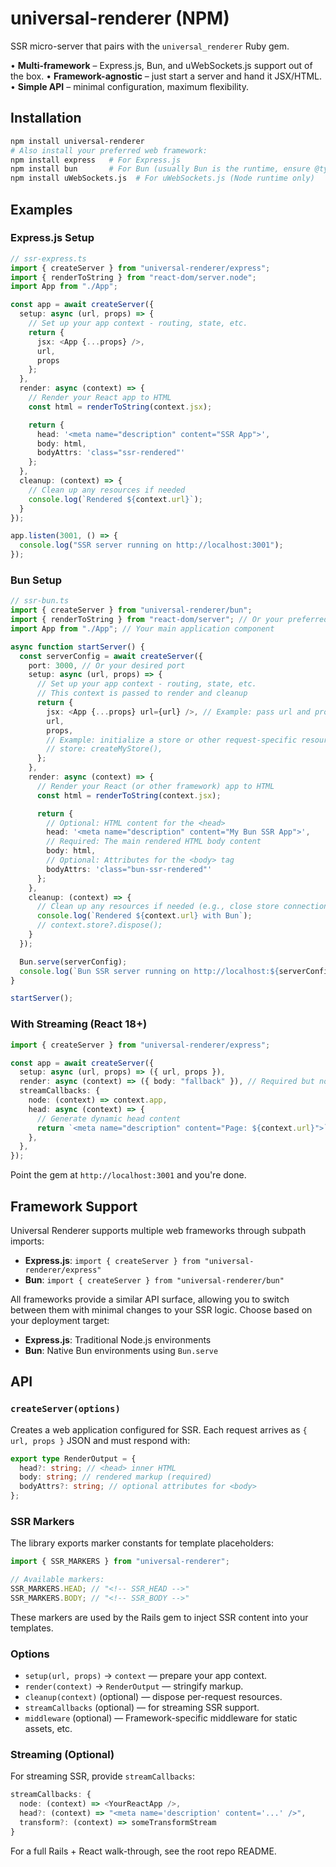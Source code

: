 # universal-renderer (NPM)

SSR micro-server that pairs with the `universal_renderer` Ruby gem.

• **Multi-framework** – Express.js, Bun, and uWebSockets.js support out of the box.
• **Framework-agnostic** – just start a server and hand it JSX/HTML.
• **Simple API** – minimal configuration, maximum flexibility.

## Installation

```bash
npm install universal-renderer
# Also install your preferred web framework:
npm install express   # For Express.js
npm install bun       # For Bun (usually Bun is the runtime, ensure @types/bun for TS)
npm install uWebSockets.js  # For uWebSockets.js (Node runtime only)
```

## Examples

### Express.js Setup

```ts
// ssr-express.ts
import { createServer } from "universal-renderer/express";
import { renderToString } from "react-dom/server.node";
import App from "./App";

const app = await createServer({
  setup: async (url, props) => {
    // Set up your app context - routing, state, etc.
    return {
      jsx: <App {...props} />,
      url,
      props
    };
  },
  render: async (context) => {
    // Render your React app to HTML
    const html = renderToString(context.jsx);

    return {
      head: '<meta name="description" content="SSR App">',
      body: html,
      bodyAttrs: 'class="ssr-rendered"'
    };
  },
  cleanup: (context) => {
    // Clean up any resources if needed
    console.log(`Rendered ${context.url}`);
  }
});

app.listen(3001, () => {
  console.log("SSR server running on http://localhost:3001");
});
```

### Bun Setup

```ts
// ssr-bun.ts
import { createServer } from "universal-renderer/bun";
import { renderToString } from "react-dom/server"; // Or your preferred renderer
import App from "./App"; // Your main application component

async function startServer() {
  const serverConfig = await createServer({
    port: 3000, // Or your desired port
    setup: async (url, props) => {
      // Set up your app context - routing, state, etc.
      // This context is passed to render and cleanup
      return {
        jsx: <App {...props} url={url} />, // Example: pass url and props to your App
        url,
        props,
        // Example: initialize a store or other request-specific resources
        // store: createMyStore(),
      };
    },
    render: async (context) => {
      // Render your React (or other framework) app to HTML
      const html = renderToString(context.jsx);

      return {
        // Optional: HTML content for the <head>
        head: '<meta name="description" content="My Bun SSR App">',
        // Required: The main rendered HTML body content
        body: html,
        // Optional: Attributes for the <body> tag
        bodyAttrs: 'class="bun-ssr-rendered"'
      };
    },
    cleanup: (context) => {
      // Clean up any resources if needed (e.g., close store connections)
      console.log(`Rendered ${context.url} with Bun`);
      // context.store?.dispose();
    }
  });

  Bun.serve(serverConfig);
  console.log(`Bun SSR server running on http://localhost:${serverConfig.port}`);
}

startServer();
```

### With Streaming (React 18+)

```ts
import { createServer } from "universal-renderer/express";

const app = await createServer({
  setup: async (url, props) => ({ url, props }),
  render: async (context) => ({ body: "fallback" }), // Required but not used for streaming
  streamCallbacks: {
    node: (context) => context.app,
    head: async (context) => {
      // Generate dynamic head content
      return `<meta name="description" content="Page: ${context.url}">`;
    },
  },
});
```

Point the gem at `http://localhost:3001` and you're done.

## Framework Support

Universal Renderer supports multiple web frameworks through subpath imports:

- **Express.js**: `import { createServer } from "universal-renderer/express"`
- **Bun**: `import { createServer } from "universal-renderer/bun"`

All frameworks provide a similar API surface, allowing you to switch between them with minimal changes to your SSR logic. Choose based on your deployment target:

- **Express.js**: Traditional Node.js environments
- **Bun**: Native Bun environments using `Bun.serve`

## API

### `createServer(options)`

Creates a web application configured for SSR. Each request arrives as `{ url, props }` JSON and must respond with:

```ts
export type RenderOutput = {
  head?: string; // <head> inner HTML
  body: string; // rendered markup (required)
  bodyAttrs?: string; // optional attributes for <body>
};
```

### SSR Markers

The library exports marker constants for template placeholders:

```ts
import { SSR_MARKERS } from "universal-renderer";

// Available markers:
SSR_MARKERS.HEAD; // "<!-- SSR_HEAD -->"
SSR_MARKERS.BODY; // "<!-- SSR_BODY -->"
```

These markers are used by the Rails gem to inject SSR content into your templates.

### Options

- `setup(url, props)` → `context` &mdash; prepare your app context.
- `render(context)` → `RenderOutput` &mdash; stringify markup.
- `cleanup(context)` (optional) &mdash; dispose per-request resources.
- `streamCallbacks` (optional) &mdash; for streaming SSR support.
- `middleware` (optional) &mdash; Framework-specific middleware for static assets, etc.

### Streaming (Optional)

For streaming SSR, provide `streamCallbacks`:

```ts
streamCallbacks: {
  node: (context) => <YourReactApp />,
  head?: (context) => "<meta name='description' content='...' />",
  transform?: (context) => someTransformStream
}
```

For a full Rails + React walk-through, see the root repo README.
